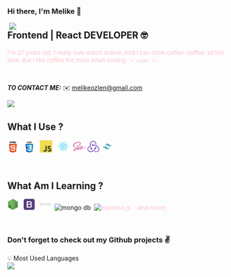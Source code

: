 ### Hi there, I'm Melike :wave:
<img width="500px" align="right" height="" src="https://media.giphy.com/media/giKklFontfveZrNXjz/giphy.gif">


## Frontend | React DEVELOPER  :nerd_face:
<p align="left" >
<font color="pink" font-weight="bold" size="2px"> I'm 27 years old. I really love watch drama. And I can drink coffee :coffee: all the time. But I like coffee the most when coding.  `<code>&lt; code /&gt;</code>`</font> 
</p>

<br>


***TO CONTACT ME:*** :envelope: melikeozlen@gmail.com</font>   

![](https://komarev.com/ghpvc/?username=your-github-username&color=green)  

## What I Use ?   

<p>
<img height="25" width="25" alt="html" src="https://raw.githubusercontent.com/github/explore/80688e429a7d4ef2fca1e82350fe8e3517d3494d/topics/html/html.png">
  &nbsp;
  <img height="25" width="25" alt="css" src="https://raw.githubusercontent.com/github/explore/80688e429a7d4ef2fca1e82350fe8e3517d3494d/topics/css/css.png">
  &nbsp;
  <img height="28" width="28" alt="javascript" src="https://raw.githubusercontent.com/github/explore/80688e429a7d4ef2fca1e82350fe8e3517d3494d/topics/javascript/javascript.png">
  &nbsp;
  <img height="28" width="28" alt="react js" src="https://raw.githubusercontent.com/github/explore/80688e429a7d4ef2fca1e82350fe8e3517d3494d/topics/react/react.png">
  &nbsp;<img height="28" width="28" alt="Sass" src="https://raw.githubusercontent.com/github/explore/80688e429a7d4ef2fca1e82350fe8e3517d3494d/topics/sass/sass.png">&nbsp;<img height="28" width="28" alt="Redux" src="https://raw.githubusercontent.com/github/explore/80688e429a7d4ef2fca1e82350fe8e3517d3494d/topics/redux/redux.png">&nbsp;<img height="28" width="28" alt="Tailwind" src="https://raw.githubusercontent.com/github/explore/80688e429a7d4ef2fca1e82350fe8e3517d3494d/topics/tailwind/tailwind.png">
</p>
<br>

## What Am I Learning ?
<p>
<img height="25" width="25" style="display:inline-block;" alt="node js" src="https://raw.githubusercontent.com/github/explore/80688e429a7d4ef2fca1e82350fe8e3517d3494d/topics/nodejs/nodejs.png"> &nbsp;
<img height="25" width="25" alt="bootstrap" src="https://raw.githubusercontent.com/github/explore/80688e429a7d4ef2fca1e82350fe8e3517d3494d/topics/bootstrap/bootstrap.png"> &nbsp;
<img height="25" width="25" alt="express js" src="https://raw.githubusercontent.com/github/explore/80688e429a7d4ef2fca1e82350fe8e3517d3494d/topics/express/express.png"> &nbsp;<img height="25" alt="mongo db" src="https://i.hizliresim.com/cnm36xo.png">
<font color="pink"> &nbsp;<img height="25" width="25" alt="express js" src="https://camo.githubusercontent.com/92ec9eb7eeab7db4f5919e3205918918c42e6772562afb4112a2909c1aaaa875/68747470733a2f2f6173736574732e76657263656c2e636f6d2f696d6167652f75706c6f61642f76313630373535343338352f7265706f7369746f726965732f6e6578742d6a732f6e6578742d6c6f676f2e706e67"> &nbsp;&nbsp; and more.. </font>
</p>
<br>


###  Don't forget to check out my Github projects :v: 

:bulb: Most Used Languages <br>
<img src="https://github-readme-stats.vercel.app/api/top-langs/?username=melikeozlen&theme=dracula&layout=compact">





